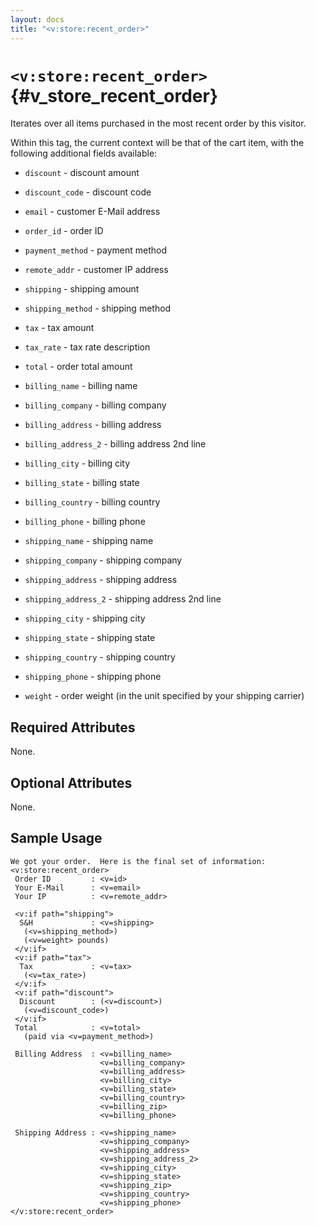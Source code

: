 ```yaml
---
layout: docs
title: "<v:store:recent_order>"
---
```


# `<v:store:recent_order>`{#v_store_recent_order}

Iterates over all items purchased in the most recent order by this
visitor.

Within this tag, the current context will be that of the cart item, with
the following additional fields available:

-   `discount` - discount amount

-   `discount_code` - discount code

-   `email` - customer E-Mail address

-   `order_id` - order ID

-   `payment_method` - payment method

-   `remote_addr` - customer IP address

-   `shipping` - shipping amount

-   `shipping_method` - shipping method

-   `tax` - tax amount

-   `tax_rate` - tax rate description

-   `total` - order total amount

-   `billing_name` - billing name

-   `billing_company` - billing company

-   `billing_address` - billing address

-   `billing_address_2` - billing address 2nd line

-   `billing_city` - billing city

-   `billing_state` - billing state

-   `billing_country` - billing country

-   `billing_phone` - billing phone

-   `shipping_name` - shipping name

-   `shipping_company` - shipping company

-   `shipping_address` - shipping address

-   `shipping_address_2` - shipping address 2nd line

-   `shipping_city` - shipping city

-   `shipping_state` - shipping state

-   `shipping_country` - shipping country

-   `shipping_phone` - shipping phone

-   `weight` - order weight (in the unit specified by your
    shipping carrier)

## Required Attributes

None.

## Optional Attributes

None.

## Sample Usage

    We got your order.  Here is the final set of information:
    <v:store:recent_order>
     Order ID         : <v=id>
     Your E-Mail      : <v=email>
     Your IP          : <v=remote_addr>
     
     <v:if path="shipping">
      S&H             : <v=shipping>
       (<v=shipping_method>)
       (<v=weight> pounds)
     </v:if>
     <v:if path="tax">
      Tax             : <v=tax>
       (<v=tax_rate>)
     </v:if>
     <v:if path="discount">
      Discount        : (<v=discount>)
       (<v=discount_code>)
     </v:if>
     Total            : <v=total>
       (paid via <v=payment_method>)
     
     Billing Address  : <v=billing_name>
                        <v=billing_company>
                        <v=billing_address>
                        <v=billing_city>
                        <v=billing_state>
                        <v=billing_country>
                        <v=billing_zip>
                        <v=billing_phone>
                         
     Shipping Address : <v=shipping_name>
                        <v=shipping_company>
                        <v=shipping_address>
                        <v=shipping_address_2>
                        <v=shipping_city>
                        <v=shipping_state>
                        <v=shipping_zip>
                        <v=shipping_country>
                        <v=shipping_phone>
    </v:store:recent_order>
